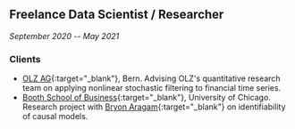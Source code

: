 ## Freelance Data Scientist / Researcher
 
*September 2020 -- May 2021*

### Clients
- [OLZ AG](https://olz.ch/){:target="_blank"}, Bern. Advising OLZ's quantitative research team on applying nonlinear stochastic filtering to financial time series.
- [Booth School of Business](https://www.chicagobooth.edu/){:target="_blank"}, University of Chicago. Research project with [Bryon Aragam](https://www.chicagobooth.edu/faculty/directory/a/bryon-aragam){:target="_blank"} on identifiability of causal models.
 